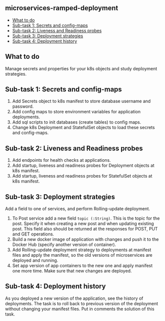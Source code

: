 ##  microservices-ramped-deployment

- [What to do](#what-to-do)
- [Sub-task 1: Secrets and config-maps](#sub-task-1--secrets-and-config-maps)
- [Sub-task 2: Liveness and Readiness probes](#sub-task-2--liveness-and-readiness-probes)
- [Sub-task 3: Deployment strategies](#sub-task-3--deployment-strategies)
- [Sub-task 4: Deployment history](#sub-task-4--deployment-history)

## What to do
Manage secrets and properties for your k8s objects and study deployment strategies.

## Sub-task 1: Secrets and config-maps
1. Add Secrets object to k8s manifest to store database username and password.
2. Add config maps to store environment variables for application deployments.
3. Add sql scripts to init databases (create tables) to config maps.
4. Change k8s Deployment and StatefulSet objects to load these secrets and config-maps.

## Sub-task 2: Liveness and Readiness probes
1. Add endpoints for health checks at applications.
2. Add startup, liveness and readiness probes for Deployment objects at k8s manifest.
3. Add startup, liveness and readiness probes for StatefulSet objects at k8s manifest.

## Sub-task 3: Deployment strategies
Add a field to one of services, and perform Rolling-update deployment.
1. To Post service add a new field `topic (:String)`. This is the topic for the post. Specify it when creating a new post and when updating existing post. This field also should be returned at the responses for POST, PUT and GET operations.
2. Build a new docker image of application with changes and push it to the Docker Hub (specify another version of container).
3. Add Rolling-update deployment strategy to deployments at manifest files and apply the  manifest, so the old versions of microservices are deployed and running.
4. Set app version of app containers to the new one and apply manifest one more time. Make sure that new changes are deployed.

## Sub-task 4: Deployment history
As you deployed a new version of the application, see the history of deployments. The task is to roll back to previous version of the deployment without changing your manifest files.
Put in comments the solution of this task.
